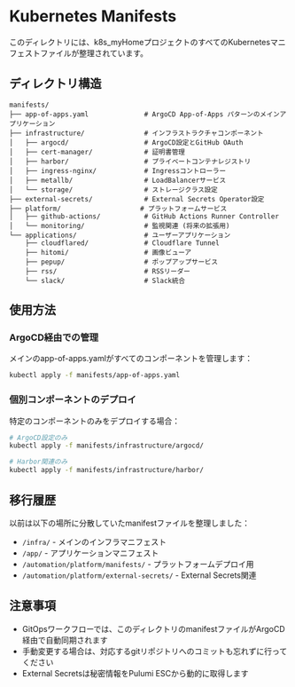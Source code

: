 # Kubernetes Manifests

このディレクトリには、k8s_myHomeプロジェクトのすべてのKubernetesマニフェストファイルが整理されています。

## ディレクトリ構造

```
manifests/
├── app-of-apps.yaml              # ArgoCD App-of-Apps パターンのメインアプリケーション
├── infrastructure/               # インフラストラクチャコンポーネント
│   ├── argocd/                   # ArgoCD設定とGitHub OAuth
│   ├── cert-manager/             # 証明書管理
│   ├── harbor/                   # プライベートコンテナレジストリ
│   ├── ingress-nginx/            # Ingressコントローラー
│   ├── metallb/                  # LoadBalancerサービス
│   └── storage/                  # ストレージクラス設定
├── external-secrets/             # External Secrets Operator設定
├── platform/                    # プラットフォームサービス
│   ├── github-actions/           # GitHub Actions Runner Controller
│   └── monitoring/               # 監視関連 (将来の拡張用)
└── applications/                 # ユーザーアプリケーション
    ├── cloudflared/              # Cloudflare Tunnel
    ├── hitomi/                   # 画像ビューア
    ├── pepup/                    # ポップアップサービス
    ├── rss/                      # RSSリーダー
    └── slack/                    # Slack統合
```

## 使用方法

### ArgoCD経由での管理
メインのapp-of-apps.yamlがすべてのコンポーネントを管理します：

```bash
kubectl apply -f manifests/app-of-apps.yaml
```

### 個別コンポーネントのデプロイ
特定のコンポーネントのみをデプロイする場合：

```bash
# ArgoCD設定のみ
kubectl apply -f manifests/infrastructure/argocd/

# Harbor関連のみ
kubectl apply -f manifests/infrastructure/harbor/
```

## 移行履歴

以前は以下の場所に分散していたmanifestファイルを整理しました：
- `/infra/` - メインのインフラマニフェスト
- `/app/` - アプリケーションマニフェスト  
- `/automation/platform/manifests/` - プラットフォームデプロイ用
- `/automation/platform/external-secrets/` - External Secrets関連

## 注意事項

- GitOpsワークフローでは、このディレクトリのmanifestファイルがArgoCD経由で自動同期されます
- 手動変更する場合は、対応するgitリポジトリへのコミットも忘れずに行ってください
- External Secretsは秘密情報をPulumi ESCから動的に取得します